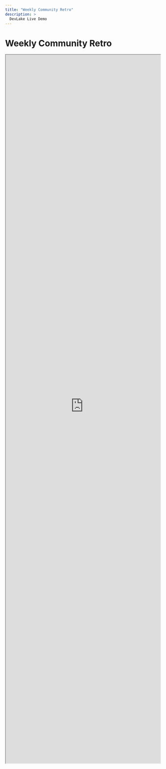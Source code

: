 ```yaml
---
title: "Weekly Community Retro"
description: >
  DevLake Live Demo
---
```


# Weekly Community Retro
<iframe src="https://grafana-lake.demo.devlake.io/grafana/goto/pBs50G44z?orgId=1" width="100%" height="2300px"></iframe>
